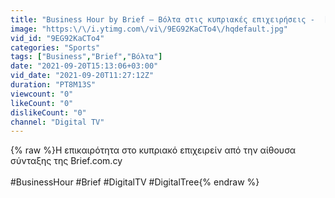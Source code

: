 ```yaml
---
title: "Business Hour by Brief – Βόλτα στις κυπριακές επιχειρήσεις -  [20\/09\/21]"
image: "https:\/\/i.ytimg.com\/vi\/9EG92KaCTo4\/hqdefault.jpg"
vid_id: "9EG92KaCTo4"
categories: "Sports"
tags: ["Business","Brief","Βόλτα"]
date: "2021-09-20T15:13:06+03:00"
vid_date: "2021-09-20T11:27:12Z"
duration: "PT8M13S"
viewcount: "0"
likeCount: "0"
dislikeCount: "0"
channel: "Digital TV"
---
```

{% raw %}Η επικαιρότητα στο κυπριακό επιχειρείν από την αίθουσα σύνταξης της Brief.com.cy <br /><br />#BusinessHour #Brief #DigitalTV #DigitalTree{% endraw %}

